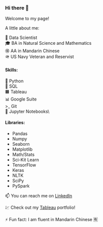### Hi there 👋

Welcome to my page!

A little about me:


🌱 Data Scientist\
🎓 BA in Natural Science and Mathematics\
🉐 AA in Mandarin Chinese\
🪖 US Navy Veteran and Reservist

#### Skills:

🐍 Python\
🎈 SQL\
🟧 Tableau\
📊 Google Suite\
\>_ Git\
📒 Jupyter Notebooks\


#### Libraries:
  - Pandas
  - Numpy
  - Seaborn
  - Matplotlib
  - Math/Stats
  - Sci-Kit Learn
  - TensorFlow
  - Keras
  - NLTK
  - SciPy
  - PySpark


📫  You can reach me on [LinkedIn](https://www.linkedin.com/in/desiree-mcelroy/)

💹  Check out my [Tableau](https://public.tableau.com/app/profile/desiree.mcelroy) portfolio!

⚡ Fun fact: I am fluent in Mandarin Chinese 🈶


<!--
**DesireeMcElroy/DesireeMcElroy** is a ✨ _special_ ✨ repository because its `README.md` (this file) appears on your GitHub profile.
-->
